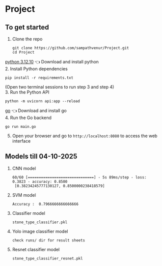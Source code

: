 # Project

## To get started

1. Clone the repo
   ```
   git clone https://github.com/sampathvenur/Project.git
   cd Project
   ```
[python 3.12.10](https://www.python.org/downloads/release/python-31210/) 👈 Download and install python <br>
2. Install Python dependencies
   ```
   pip install -r requirements.txt
   ```


(Open two terminal sessions to run step 3 and step 4) <br>
3. Run the Python API
   ```
   python -m uvicorn api:app --reload
   ```
 [go](https://go.dev/doc/install) 👈 Download and install go <br>
4. Run the Go backend
   ```
   go run main.go
   ```


5. Open your browser and go to ```http://localhost:8080``` to access the web interface

## Models till 04-10-2025

1. CNN model
   ```
   60/60 [==============================] - 5s 89ms/step - loss: 0.3823 - accuracy: 0.8500
    [0.38234245777130127, 0.8500000238418579]
   ```

2. SVM model
   ```
   Accuracy :  0.7966666666666666
   ```

3. Classifier model
   ```
   stone_type_classifier.pkl
   ```

4. Yolo image classifier model
   ```
   check runs/ dir for result sheets
   ```

5. Resnet classifier model
   ```
   stone_type_classifier_resnet.pkl
   ```
